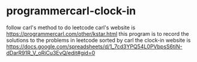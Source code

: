 # programmercarl-clock-in

follow carl's method to do leetcode
carl's website is https://programmercarl.com/other/kstar.html
this program is to record the solutions to the problems in leetcode sorted by carl
the clock-in website is https://docs.google.com/spreadsheets/d/1_7cd3YPQ54L0PVbpsS6tiN-dDarR91R_V_oRiCu3EvQ/edit#gid=0
